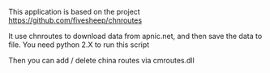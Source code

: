 This application is based on the project https://github.com/fivesheep/chnroutes

It use chnroutes to download data from apnic.net, and then save the data to file. You need python 2.X to run this script

Then you can add / delete china routes via cmroutes.dll